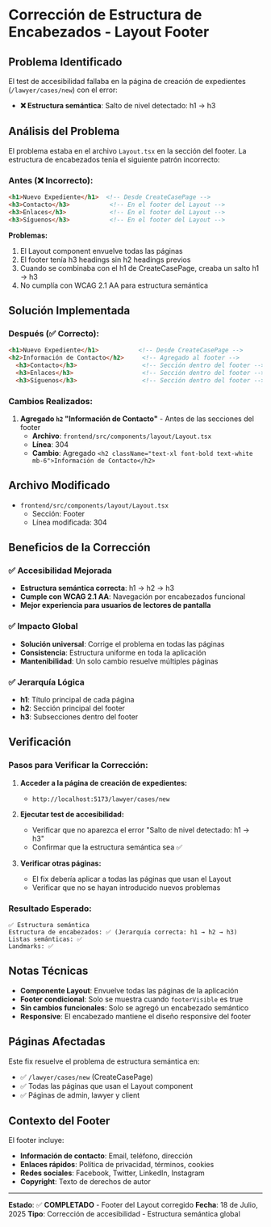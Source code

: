 # Corrección de Estructura de Encabezados - Layout Footer

## Problema Identificado

El test de accesibilidad fallaba en la página de creación de expedientes (`/lawyer/cases/new`) con el error:
- **❌ Estructura semántica**: Salto de nivel detectado: h1 -> h3

## Análisis del Problema

El problema estaba en el archivo `Layout.tsx` en la sección del footer. La estructura de encabezados tenía el siguiente patrón incorrecto:

### Antes (❌ Incorrecto):
```html
<h1>Nuevo Expediente</h1>  <!-- Desde CreateCasePage -->
<h3>Contacto</h3>           <!-- En el footer del Layout -->
<h3>Enlaces</h3>            <!-- En el footer del Layout -->
<h3>Síguenos</h3>           <!-- En el footer del Layout -->
```

**Problemas:**
1. El Layout component envuelve todas las páginas
2. El footer tenía h3 headings sin h2 headings previos
3. Cuando se combinaba con el h1 de CreateCasePage, creaba un salto h1 → h3
4. No cumplía con WCAG 2.1 AA para estructura semántica

## Solución Implementada

### Después (✅ Correcto):
```html
<h1>Nuevo Expediente</h1>           <!-- Desde CreateCasePage -->
<h2>Información de Contacto</h2>     <!-- Agregado al footer -->
  <h3>Contacto</h3>                  <!-- Sección dentro del footer -->
  <h3>Enlaces</h3>                   <!-- Sección dentro del footer -->
  <h3>Síguenos</h3>                  <!-- Sección dentro del footer -->
```

### Cambios Realizados:

1. **Agregado `h2` "Información de Contacto"** - Antes de las secciones del footer
   - **Archivo**: `frontend/src/components/layout/Layout.tsx`
   - **Línea**: 304
   - **Cambio**: Agregado `<h2 className="text-xl font-bold text-white mb-6">Información de Contacto</h2>`

## Archivo Modificado

- `frontend/src/components/layout/Layout.tsx`
  - Sección: Footer
  - Línea modificada: 304

## Beneficios de la Corrección

### ✅ **Accesibilidad Mejorada**
- **Estructura semántica correcta**: h1 → h2 → h3
- **Cumple con WCAG 2.1 AA**: Navegación por encabezados funcional
- **Mejor experiencia para usuarios de lectores de pantalla**

### ✅ **Impacto Global**
- **Solución universal**: Corrige el problema en todas las páginas
- **Consistencia**: Estructura uniforme en toda la aplicación
- **Mantenibilidad**: Un solo cambio resuelve múltiples páginas

### ✅ **Jerarquía Lógica**
- **h1**: Título principal de cada página
- **h2**: Sección principal del footer
- **h3**: Subsecciones dentro del footer

## Verificación

### **Pasos para Verificar la Corrección:**

1. **Acceder a la página de creación de expedientes:**
   - `http://localhost:5173/lawyer/cases/new`

2. **Ejecutar test de accesibilidad:**
   - Verificar que no aparezca el error "Salto de nivel detectado: h1 -> h3"
   - Confirmar que la estructura semántica sea ✅

3. **Verificar otras páginas:**
   - El fix debería aplicar a todas las páginas que usan el Layout
   - Verificar que no se hayan introducido nuevos problemas

### **Resultado Esperado:**
```
✅ Estructura semántica
Estructura de encabezados: ✅ (Jerarquía correcta: h1 → h2 → h3)
Listas semánticas: ✅
Landmarks: ✅
```

## Notas Técnicas

- **Componente Layout**: Envuelve todas las páginas de la aplicación
- **Footer condicional**: Solo se muestra cuando `footerVisible` es true
- **Sin cambios funcionales**: Solo se agregó un encabezado semántico
- **Responsive**: El encabezado mantiene el diseño responsive del footer

## Páginas Afectadas

Este fix resuelve el problema de estructura semántica en:
- ✅ `/lawyer/cases/new` (CreateCasePage)
- ✅ Todas las páginas que usan el Layout component
- ✅ Páginas de admin, lawyer y client

## Contexto del Footer

El footer incluye:
- **Información de contacto**: Email, teléfono, dirección
- **Enlaces rápidos**: Política de privacidad, términos, cookies
- **Redes sociales**: Facebook, Twitter, LinkedIn, Instagram
- **Copyright**: Texto de derechos de autor

---

**Estado**: ✅ **COMPLETADO** - Footer del Layout corregido
**Fecha**: 18 de Julio, 2025
**Tipo**: Corrección de accesibilidad - Estructura semántica global 